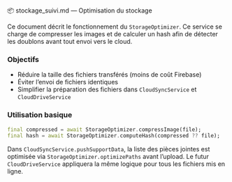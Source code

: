📦 stockage_suivi.md — Optimisation du stockage

Ce document décrit le fonctionnement du `StorageOptimizer`. Ce service se charge
 de compresser les images et de calculer un hash afin de détecter les doublons
avant tout envoi vers le cloud.

### Objectifs
- Réduire la taille des fichiers transférés (moins de coût Firebase)
- Éviter l’envoi de fichiers identiques
- Simplifier la préparation des fichiers dans `CloudSyncService` et `CloudDriveService`

### Utilisation basique
```dart
final compressed = await StorageOptimizer.compressImage(file);
final hash = await StorageOptimizer.computeHash(compressed ?? file);
```

Dans `CloudSyncService.pushSupportData`, la liste des pièces jointes est
optimisée via `StorageOptimizer.optimizePaths` avant l’upload. Le futur
`CloudDriveService` appliquera la même logique pour tous les fichiers mis
en ligne.

